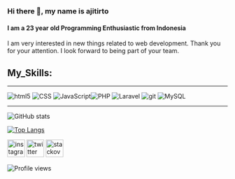 ### Hi there 👋, my name is **ajitirto**
####  I am a 23 year old  Programming Enthusiastic from Indonesia

I am very interested in new things related to web development.
Thank you for your attention.
I look forward to being part of your team.

## My_Skills: 

---

<img alt="html5" src="https://img.shields.io/badge/-HTML5-E34F26?style=flat-square&logo=html5&logoColor=white" /> <img alt="CSS" src="https://img.shields.io/badge/-CSS-1572B6?style=flat-square&logo=css3&logoColor=white" /> <img alt="JavaScript" src="https://img.shields.io/badge/-JavaScript-F5D032?style=flat-square&logo=javascript&logoColor=white" /><img alt="PHP" src="https://img.shields.io/badge/-PHP-7377AD?style=flat-square&logo=php&logoColor=white" /> <img alt="Laravel" src="https://img.shields.io/badge/-Laravel-F35045?style=flat-square&logo=laravel&logoColor=white" /> <img alt="git" src="https://img.shields.io/badge/-Git-F05032?style=flat-square&logo=git&logoColor=white" />  <img alt="MySQL" src="https://img.shields.io/badge/-MySQL-005E86?style=flat-square&logo=mysql&logoColor=white" /> 


---

![GitHub stats](https://github-readme-stats.vercel.app/api?username=ajitirto&show_icons=true)  

[![Top Langs](https://github-readme-stats.vercel.app/api/top-langs/?username=ajitirto)](https://github.com/ajitirto/ajitirto)

  
 [<img src='https://cdn.jsdelivr.net/npm/simple-icons@3.0.1/icons/instagram.svg' alt='instagram' height='40'>](https://www.instagram.com/aji_tirto_prayogo/)  [<img src='https://cdn.jsdelivr.net/npm/simple-icons@3.0.1/icons/twitter.svg' alt='twitter' height='40'>](https://twitter.com/prayogo_tirto)  [<img src='https://cdn.jsdelivr.net/npm/simple-icons@3.0.1/icons/stackoverflow.svg' alt='stackoverflow' height='40'>](https://stackoverflow.com/users/7392280)  

![Profile views](https://gpvc.arturio.dev/ajitirto)  



